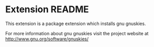 # Extension README

This extension is a package extension which installs gnu gnuskies.

For more information about gnu gnuskies visit the project website at
http://www.gnu.org/software/gnuskies/

